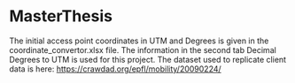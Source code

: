 # MasterThesis
The initial access point coordinates in UTM and Degrees is given in the coordinate_convertor.xlsx file. The information in the second tab Decimal Degrees to UTM is used 
for this project. The dataset used to replicate client data is here: https://crawdad.org/epfl/mobility/20090224/
